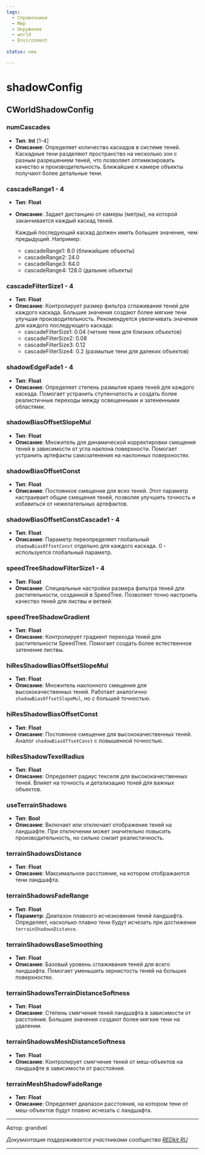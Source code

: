 ```yaml
---
tags:
  - Справочники
  - Мир
  - Окружение
  - world
  - Environment
  
status: new

---
```


# shadowConfig

## CWorldShadowConfig

### numCascades
- **Тип**: **Int** [1-4]
- **Описание**: Определяет количество каскадов в системе теней. 
Каскадные тени разделяют пространство на несколько зон с разным разрешением теней, 
что позволяет оптимизировать качество и производительность. Ближайшие к камере объекты получают более детальные тени.

### cascadeRange1 - 4
- **Тип**: **Float**
- **Описание**: Задает дистанцию от камеры (метры), на которой заканчивается каждый каскад теней. 

    Каждый последующий каскад должен иметь большее значение, чем предыдущий. Например:

    - cascadeRange1: 8.0 (ближайшие объекты)
    - cascadeRange2: 24.0
    - cascadeRange3: 64.0
    - cascadeRange4: 128.0 (дальние объекты)

### cascadeFilterSize1 - 4
- **Тип**: **Float**
- **Описание**: Контролирует размер фильтра сглаживания теней для каждого каскада. 
Большие значения создают более мягкие тени улучшая производительность. 
Рекомендуется увеличивать значения для каждого последующего каскада:
    - cascadeFilterSize1: 0.04 (четкие тени для близких объектов)
    - cascadeFilterSize2: 0.08
    - cascadeFilterSize3: 0.12
    - cascadeFilterSize4: 0.2 (размытые тени для далеких объектов)

### shadowEdgeFade1 - 4
- **Тип**: **Float**
- **Описание**: Определяет степень размытия краев теней для каждого каскада. 
Помогает устранить ступенчатость и создать более реалистичные переходы между освещенными и затененными областями.

### shadowBiasOffsetSlopeMul
- **Тип**: **Float**
- **Описание**: Множитель для динамической корректировки смещения теней в зависимости от угла наклона поверхности. 
Помогает устранить артефакты самозатенения на наклонных поверхностях.

### shadowBiasOffsetConst
- **Тип**: **Float**
- **Описание**: Постоянное смещение для всех теней. Этот параметр настраивает общие смещения теней, 
позволяя улучшить точность и избавиться от нежелательных артефактов.

### shadowBiasOffsetConstCascade1 - 4
- **Тип**: **Float**
- **Описание**: Параметр переопределяет глобальный `shadowBiasOffsetConst` отдельно для каждого каскада. 
0 - используется глобальный параметр.

### speedTreeShadowFilterSize1 - 4
- **Тип**: **Float**
- **Описание**: Специальные настройки размера фильтра теней для растительности, созданной в SpeedTree. 
Позволяет точно настроить качество теней для листвы и ветвей.

### speedTreeShadowGradient
- **Тип**: **Float**
- **Описание**: Контролирует градиент перехода теней для растительности SpeedTree. 
Помогает создать более естественное затенение листвы.

### hiResShadowBiasOffsetSlopeMul
- **Тип**: **Float**
- **Описание**: Множитель наклонного смещения для высококачественных теней. 
Работает аналогично `shadowBiasOffsetSlopeMul`, но с большей точностью.

### hiResShadowBiasOffsetConst
- **Тип**: **Float**
- **Описание**: Постоянное смещение для высококачественных теней. Аналог `shadowBiasOffsetConst` с повышенной точностью.

### hiResShadowTexelRadius
- **Тип**: **Float**
- **Описание**: Определяет радиус текселя для высококачественных теней. 
Влияет на точность и детализацию теней для важных объектов.

### useTerrainShadows
- **Тип**: **Bool**
- **Описание**: Включает или отключает отображение теней на ландшафте. 
При отключении может значительно повысить производительность, но сильно снизит реалистичность.

### terrainShadowsDistance
- **Тип**: **Float**
- **Описание**: Максимальное расстояние, на котором отображаются тени ландшафта.

### terrainShadowsFadeRange
- **Тип**: **Float**
- **Параметр**: Диапазон плавного исчезновения теней ландшафта. 
Определяет, насколько плавно тени будут исчезать при достижении `terrainShadowsDistance`.

### terrainShadowsBaseSmoothing
- **Тип**: **Float**
- **Описание**: Базовый уровень сглаживания теней для всего ландшафта. 
Помогает уменьшить зернистость теней на больших поверхностях.

### terrainShadowsTerrainDistanceSoftness
- **Тип**: **Float**
- **Описание**: Степень смягчения теней ландшафта в зависимости от расстояния. 
Большие значения создают более мягкие тени на удалении.

### terrainShadowsMeshDistanceSoftness
- **Тип**: **Float**
- **Описание**: Контролирует смягчение теней от меш-объектов на ландшафте в зависимости от расстояния.

### terrainMeshShadowFadeRange
- **Тип**: **Float**
- **Описание**: Определяет диапазон расстояния, на котором тени от меш-объектов будут плавно исчезать с ландшафта.

***
Автор: grandvel

*Документация поддерживается участниками сообщества [REDkit RU](https://discord.gg/kRTEy8KcNa)*
***
